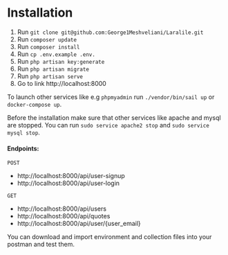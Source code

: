 # Installation
1. Run `git clone git@github.com:George1Meshveliani/Laralile.git`
2. Run `composer update`
3. Run `composer install`
4. Run `cp .env.example .env.`
5. Run `php artisan key:generate`
6. Run `php artisan migrate`
7. Run `php artisan serve`
8. Go to link http://localhost:8000

To launch other services like e.g `phpmyadmin` run `./vendor/bin/sail up` or `docker-compose up`.

Before the installation make sure that other services like apache and mysql are stopped.
You can run `sudo service apache2 stop` and `sudo service mysql stop`.

#### Endpoints:

`POST`
- http://localhost:8000/api/user-signup
- http://localhost:8000/api/user-login

`GET` 
- http://localhost:8000/api/users
- http://localhost:8000/api/quotes
- http://localhost:8000/api/user/{user_email}

You can download and import environment and collection files into your postman and test them.
